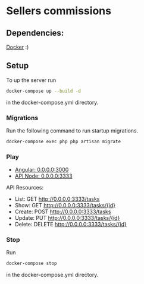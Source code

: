 # Sellers commissions

## Dependencies: 

[Docker](https://www.docker.com/get-started) :)


## Setup

To up the server run

```bash
docker-compose up --build -d
```

in the docker-compose.yml directory.


### Migrations

Run the following command to run startup migrations.

```bash
docker-compose exec php php artisan migrate
```

### Play

- [Angular: 0.0.0.0:3000](http://0.0.0.0:3000)
- [API Node: 0.0.0.0:3333](http://0.0.0.0:3333/tasks)

API Resources:
- List:   GET     http://0.0.0.0:3333/tasks
- Show:   GET     http://0.0.0.0:3333/tasks/{id}
- Create: POST    http://0.0.0.0:3333/tasks
- Update: PUT     http://0.0.0.0:3333/tasks/{id}
- Delete: DELETE  http://0.0.0.0:3333/tasks/{id}

### Stop
Run

```bash
docker-compose stop
```

in the docker-compose.yml directory.
